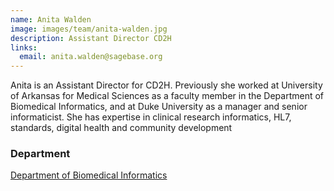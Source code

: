 ```yaml
---
name: Anita Walden
image: images/team/anita-walden.jpg
description: Assistant Director CD2H
links:
  email: anita.walden@sagebase.org
---
```


Anita is an Assistant Director for CD2H.
Previously she worked at University of Arkansas for Medical Sciences as a faculty member in the Department of Biomedical Informatics, and at Duke University as a manager and senior informaticist.
She has expertise in clinical research informatics, HL7, standards, digital health and community development

### Department

[Department of Biomedical Informatics](https://medschool.cuanschutz.edu/dbmi)
